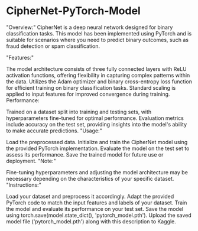 # CipherNet-PyTorch-Model
"Overview:"
CipherNet is a deep neural network designed for binary classification tasks. This model has been implemented using PyTorch and is suitable for scenarios where you need to predict binary outcomes, such as fraud detection or spam classification.

"Features:"

The model architecture consists of three fully connected layers with ReLU activation functions, offering flexibility in capturing complex patterns within the data.
Utilizes the Adam optimizer and binary cross-entropy loss function for efficient training on binary classification tasks.
Standard scaling is applied to input features for improved convergence during training.
Performance:

Trained on a dataset split into training and testing sets, with hyperparameters fine-tuned for optimal performance.
Evaluation metrics include accuracy on the test set, providing insights into the model's ability to make accurate predictions.
"Usage:"

Load the preprocessed data.
Initialize and train the CipherNet model using the provided PyTorch implementation.
Evaluate the model on the test set to assess its performance.
Save the trained model for future use or deployment.
"Note:"

Fine-tuning hyperparameters and adjusting the model architecture may be necessary depending on the characteristics of your specific dataset.
"Instructions:"

Load your dataset and preprocess it accordingly.
Adapt the provided PyTorch code to match the input features and labels of your dataset.
Train the model and evaluate its performance on your test set.
Save the model using torch.save(model.state_dict(), 'pytorch_model.pth').
Upload the saved model file ('pytorch_model.pth') along with this description to Kaggle.
